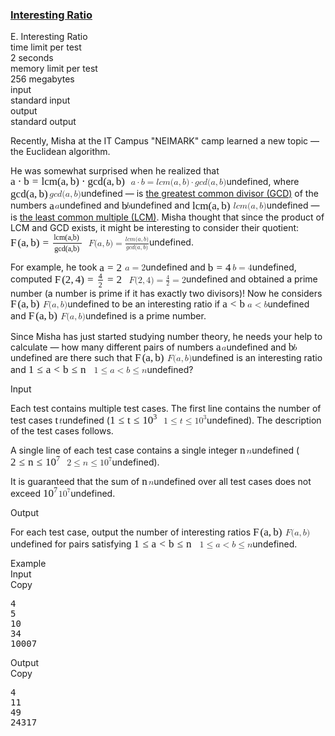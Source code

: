<h3><a href="https://codeforces.com/contest/2091/problem/E" target="_blank" rel="noopener noreferrer">Interesting Ratio</a></h3>
<div class="header"><div class="title">E. Interesting Ratio</div><div class="time-limit"><div class="property-title">time limit per test</div>2 seconds</div><div class="memory-limit"><div class="property-title">memory limit per test</div>256 megabytes</div><div class="input-file input-standard"><div class="property-title">input</div>standard input</div><div class="output-file output-standard"><div class="property-title">output</div>standard output</div></div><div><p>Recently, Misha at the IT Campus "NEIMARK" camp learned a new topic&nbsp;— the Euclidean algorithm.</p><p>He was somewhat surprised when he realized that <span class="MathJax_Preview" style="color: inherit;"></span><span class="MathJax" id="MathJax-Element-1-Frame" tabindex="0" data-mathml="&lt;math xmlns=&quot;http://www.w3.org/1998/Math/MathML&quot;&gt;&lt;mi&gt;a&lt;/mi&gt;&lt;mo&gt;&amp;#x22C5;&lt;/mo&gt;&lt;mi&gt;b&lt;/mi&gt;&lt;mo&gt;=&lt;/mo&gt;&lt;mi&gt;l&lt;/mi&gt;&lt;mi&gt;c&lt;/mi&gt;&lt;mi&gt;m&lt;/mi&gt;&lt;mo stretchy=&quot;false&quot;&gt;(&lt;/mo&gt;&lt;mi&gt;a&lt;/mi&gt;&lt;mo&gt;,&lt;/mo&gt;&lt;mi&gt;b&lt;/mi&gt;&lt;mo stretchy=&quot;false&quot;&gt;)&lt;/mo&gt;&lt;mo&gt;&amp;#x22C5;&lt;/mo&gt;&lt;mi&gt;g&lt;/mi&gt;&lt;mi&gt;c&lt;/mi&gt;&lt;mi&gt;d&lt;/mi&gt;&lt;mo stretchy=&quot;false&quot;&gt;(&lt;/mo&gt;&lt;mi&gt;a&lt;/mi&gt;&lt;mo&gt;,&lt;/mo&gt;&lt;mi&gt;b&lt;/mi&gt;&lt;mo stretchy=&quot;false&quot;&gt;)&lt;/mo&gt;&lt;/math&gt;" role="presentation" style="position: relative;"><nobr aria-hidden="true"><span class="math" id="MathJax-Span-1" style="width: 13.762em; display: inline-block;"><span style="display: inline-block; position: relative; width: 11.244em; height: 0px; font-size: 122%;"><span style="position: absolute; clip: rect(1.232em, 1011.13em, 2.579em, -999.997em); top: -2.163em; left: 0em;"><span class="mrow" id="MathJax-Span-2"><span class="mi" id="MathJax-Span-3" style="font-family: MathJax_Math-italic;">a</span><span class="mo" id="MathJax-Span-4" style="font-family: MathJax_Main; padding-left: 0.237em;">⋅</span><span class="mi" id="MathJax-Span-5" style="font-family: MathJax_Math-italic; padding-left: 0.237em;">b</span><span class="mo" id="MathJax-Span-6" style="font-family: MathJax_Main; padding-left: 0.296em;">=</span><span class="mi" id="MathJax-Span-7" style="font-family: MathJax_Math-italic; padding-left: 0.296em;">l</span><span class="mi" id="MathJax-Span-8" style="font-family: MathJax_Math-italic;">c</span><span class="mi" id="MathJax-Span-9" style="font-family: MathJax_Math-italic;">m</span><span class="mo" id="MathJax-Span-10" style="font-family: MathJax_Main;">(</span><span class="mi" id="MathJax-Span-11" style="font-family: MathJax_Math-italic;">a</span><span class="mo" id="MathJax-Span-12" style="font-family: MathJax_Main;">,</span><span class="mi" id="MathJax-Span-13" style="font-family: MathJax_Math-italic; padding-left: 0.179em;">b</span><span class="mo" id="MathJax-Span-14" style="font-family: MathJax_Main;">)</span><span class="mo" id="MathJax-Span-15" style="font-family: MathJax_Main; padding-left: 0.237em;">⋅</span><span class="mi" id="MathJax-Span-16" style="font-family: MathJax_Math-italic; padding-left: 0.237em;">g<span style="display: inline-block; overflow: hidden; height: 1px; width: 0.003em;"></span></span><span class="mi" id="MathJax-Span-17" style="font-family: MathJax_Math-italic;">c</span><span class="mi" id="MathJax-Span-18" style="font-family: MathJax_Math-italic;">d<span style="display: inline-block; overflow: hidden; height: 1px; width: 0.003em;"></span></span><span class="mo" id="MathJax-Span-19" style="font-family: MathJax_Main;">(</span><span class="mi" id="MathJax-Span-20" style="font-family: MathJax_Math-italic;">a</span><span class="mo" id="MathJax-Span-21" style="font-family: MathJax_Main;">,</span><span class="mi" id="MathJax-Span-22" style="font-family: MathJax_Math-italic; padding-left: 0.179em;">b</span><span class="mo" id="MathJax-Span-23" style="font-family: MathJax_Main;">)</span></span><span style="display: inline-block; width: 0px; height: 2.169em;"></span></span></span><span style="display: inline-block; overflow: hidden; vertical-align: -0.354em; border-left: 0px solid; width: 0px; height: 1.361em;"></span></span></nobr><span class="MJX_Assistive_MathML" role="presentation"><math xmlns="http://www.w3.org/1998/Math/MathML"><mi>a</mi><mo>⋅</mo><mi>b</mi><mo>=</mo><mi>l</mi><mi>c</mi><mi>m</mi><mo stretchy="false">(</mo><mi>a</mi><mo>,</mo><mi>b</mi><mo stretchy="false">)</mo><mo>⋅</mo><mi>g</mi><mi>c</mi><mi>d</mi><mo stretchy="false">(</mo><mi>a</mi><mo>,</mo><mi>b</mi><mo stretchy="false">)</mo></math></span></span>undefined, where <span class="MathJax_Preview" style="color: inherit;"></span><span class="MathJax" id="MathJax-Element-2-Frame" tabindex="0" data-mathml="&lt;math xmlns=&quot;http://www.w3.org/1998/Math/MathML&quot;&gt;&lt;mi&gt;g&lt;/mi&gt;&lt;mi&gt;c&lt;/mi&gt;&lt;mi&gt;d&lt;/mi&gt;&lt;mo stretchy=&quot;false&quot;&gt;(&lt;/mo&gt;&lt;mi&gt;a&lt;/mi&gt;&lt;mo&gt;,&lt;/mo&gt;&lt;mi&gt;b&lt;/mi&gt;&lt;mo stretchy=&quot;false&quot;&gt;)&lt;/mo&gt;&lt;/math&gt;" role="presentation" style="position: relative;"><nobr aria-hidden="true"><span class="math" id="MathJax-Span-24" style="width: 4.453em; display: inline-block;"><span style="display: inline-block; position: relative; width: 3.633em; height: 0px; font-size: 122%;"><span style="position: absolute; clip: rect(1.232em, 1003.52em, 2.579em, -999.997em); top: -2.163em; left: 0em;"><span class="mrow" id="MathJax-Span-25"><span class="mi" id="MathJax-Span-26" style="font-family: MathJax_Math-italic;">g<span style="display: inline-block; overflow: hidden; height: 1px; width: 0.003em;"></span></span><span class="mi" id="MathJax-Span-27" style="font-family: MathJax_Math-italic;">c</span><span class="mi" id="MathJax-Span-28" style="font-family: MathJax_Math-italic;">d<span style="display: inline-block; overflow: hidden; height: 1px; width: 0.003em;"></span></span><span class="mo" id="MathJax-Span-29" style="font-family: MathJax_Main;">(</span><span class="mi" id="MathJax-Span-30" style="font-family: MathJax_Math-italic;">a</span><span class="mo" id="MathJax-Span-31" style="font-family: MathJax_Main;">,</span><span class="mi" id="MathJax-Span-32" style="font-family: MathJax_Math-italic; padding-left: 0.179em;">b</span><span class="mo" id="MathJax-Span-33" style="font-family: MathJax_Main;">)</span></span><span style="display: inline-block; width: 0px; height: 2.169em;"></span></span></span><span style="display: inline-block; overflow: hidden; vertical-align: -0.354em; border-left: 0px solid; width: 0px; height: 1.361em;"></span></span></nobr><span class="MJX_Assistive_MathML" role="presentation"><math xmlns="http://www.w3.org/1998/Math/MathML"><mi>g</mi><mi>c</mi><mi>d</mi><mo stretchy="false">(</mo><mi>a</mi><mo>,</mo><mi>b</mi><mo stretchy="false">)</mo></math></span></span>undefined&nbsp;— is <a href="https://en.wikipedia.org/wiki/Greatest_common_divisor">the greatest common divisor (GCD)</a> of the numbers <span class="MathJax_Preview" style="color: inherit;"></span><span class="MathJax" id="MathJax-Element-3-Frame" tabindex="0" data-mathml="&lt;math xmlns=&quot;http://www.w3.org/1998/Math/MathML&quot;&gt;&lt;mi&gt;a&lt;/mi&gt;&lt;/math&gt;" role="presentation" style="position: relative;"><nobr aria-hidden="true"><span class="math" id="MathJax-Span-34" style="width: 0.647em; display: inline-block;"><span style="display: inline-block; position: relative; width: 0.53em; height: 0px; font-size: 122%;"><span style="position: absolute; clip: rect(1.525em, 1000.53em, 2.345em, -999.997em); top: -2.163em; left: 0em;"><span class="mrow" id="MathJax-Span-35"><span class="mi" id="MathJax-Span-36" style="font-family: MathJax_Math-italic;">a</span></span><span style="display: inline-block; width: 0px; height: 2.169em;"></span></span></span><span style="display: inline-block; overflow: hidden; vertical-align: -0.068em; border-left: 0px solid; width: 0px; height: 0.718em;"></span></span></nobr><span class="MJX_Assistive_MathML" role="presentation"><math xmlns="http://www.w3.org/1998/Math/MathML"><mi>a</mi></math></span></span>undefined and <span class="MathJax_Preview" style="color: inherit;"></span><span class="MathJax" id="MathJax-Element-4-Frame" tabindex="0" data-mathml="&lt;math xmlns=&quot;http://www.w3.org/1998/Math/MathML&quot;&gt;&lt;mi&gt;b&lt;/mi&gt;&lt;/math&gt;" role="presentation" style="position: relative;"><nobr aria-hidden="true"><span class="math" id="MathJax-Span-37" style="width: 0.53em; display: inline-block;"><span style="display: inline-block; position: relative; width: 0.413em; height: 0px; font-size: 122%;"><span style="position: absolute; clip: rect(1.291em, 1000.41em, 2.345em, -999.997em); top: -2.163em; left: 0em;"><span class="mrow" id="MathJax-Span-38"><span class="mi" id="MathJax-Span-39" style="font-family: MathJax_Math-italic;">b</span></span><span style="display: inline-block; width: 0px; height: 2.169em;"></span></span></span><span style="display: inline-block; overflow: hidden; vertical-align: -0.068em; border-left: 0px solid; width: 0px; height: 1.004em;"></span></span></nobr><span class="MJX_Assistive_MathML" role="presentation"><math xmlns="http://www.w3.org/1998/Math/MathML"><mi>b</mi></math></span></span>undefined and <span class="MathJax_Preview" style="color: inherit;"></span><span class="MathJax" id="MathJax-Element-5-Frame" tabindex="0" data-mathml="&lt;math xmlns=&quot;http://www.w3.org/1998/Math/MathML&quot;&gt;&lt;mi&gt;l&lt;/mi&gt;&lt;mi&gt;c&lt;/mi&gt;&lt;mi&gt;m&lt;/mi&gt;&lt;mo stretchy=&quot;false&quot;&gt;(&lt;/mo&gt;&lt;mi&gt;a&lt;/mi&gt;&lt;mo&gt;,&lt;/mo&gt;&lt;mi&gt;b&lt;/mi&gt;&lt;mo stretchy=&quot;false&quot;&gt;)&lt;/mo&gt;&lt;/math&gt;" role="presentation" style="position: relative;"><nobr aria-hidden="true"><span class="math" id="MathJax-Span-40" style="width: 4.687em; display: inline-block;"><span style="display: inline-block; position: relative; width: 3.809em; height: 0px; font-size: 122%;"><span style="position: absolute; clip: rect(1.232em, 1003.69em, 2.579em, -999.997em); top: -2.163em; left: 0em;"><span class="mrow" id="MathJax-Span-41"><span class="mi" id="MathJax-Span-42" style="font-family: MathJax_Math-italic;">l</span><span class="mi" id="MathJax-Span-43" style="font-family: MathJax_Math-italic;">c</span><span class="mi" id="MathJax-Span-44" style="font-family: MathJax_Math-italic;">m</span><span class="mo" id="MathJax-Span-45" style="font-family: MathJax_Main;">(</span><span class="mi" id="MathJax-Span-46" style="font-family: MathJax_Math-italic;">a</span><span class="mo" id="MathJax-Span-47" style="font-family: MathJax_Main;">,</span><span class="mi" id="MathJax-Span-48" style="font-family: MathJax_Math-italic; padding-left: 0.179em;">b</span><span class="mo" id="MathJax-Span-49" style="font-family: MathJax_Main;">)</span></span><span style="display: inline-block; width: 0px; height: 2.169em;"></span></span></span><span style="display: inline-block; overflow: hidden; vertical-align: -0.354em; border-left: 0px solid; width: 0px; height: 1.361em;"></span></span></nobr><span class="MJX_Assistive_MathML" role="presentation"><math xmlns="http://www.w3.org/1998/Math/MathML"><mi>l</mi><mi>c</mi><mi>m</mi><mo stretchy="false">(</mo><mi>a</mi><mo>,</mo><mi>b</mi><mo stretchy="false">)</mo></math></span></span>undefined&nbsp;— is <a href="https://en.wikipedia.org/wiki/Least_common_multiple">the least common multiple (LCM)</a>. Misha thought that since the product of LCM and GCD exists, it might be interesting to consider their quotient: <span class="MathJax_Preview" style="color: inherit;"></span><span class="MathJax" id="MathJax-Element-6-Frame" tabindex="0" data-mathml="&lt;math xmlns=&quot;http://www.w3.org/1998/Math/MathML&quot;&gt;&lt;mi&gt;F&lt;/mi&gt;&lt;mo stretchy=&quot;false&quot;&gt;(&lt;/mo&gt;&lt;mi&gt;a&lt;/mi&gt;&lt;mo&gt;,&lt;/mo&gt;&lt;mi&gt;b&lt;/mi&gt;&lt;mo stretchy=&quot;false&quot;&gt;)&lt;/mo&gt;&lt;mo&gt;=&lt;/mo&gt;&lt;mfrac&gt;&lt;mrow&gt;&lt;mi&gt;l&lt;/mi&gt;&lt;mi&gt;c&lt;/mi&gt;&lt;mi&gt;m&lt;/mi&gt;&lt;mo stretchy=&quot;false&quot;&gt;(&lt;/mo&gt;&lt;mi&gt;a&lt;/mi&gt;&lt;mo&gt;,&lt;/mo&gt;&lt;mi&gt;b&lt;/mi&gt;&lt;mo stretchy=&quot;false&quot;&gt;)&lt;/mo&gt;&lt;/mrow&gt;&lt;mrow&gt;&lt;mi&gt;g&lt;/mi&gt;&lt;mi&gt;c&lt;/mi&gt;&lt;mi&gt;d&lt;/mi&gt;&lt;mo stretchy=&quot;false&quot;&gt;(&lt;/mo&gt;&lt;mi&gt;a&lt;/mi&gt;&lt;mo&gt;,&lt;/mo&gt;&lt;mi&gt;b&lt;/mi&gt;&lt;mo stretchy=&quot;false&quot;&gt;)&lt;/mo&gt;&lt;/mrow&gt;&lt;/mfrac&gt;&lt;/math&gt;" role="presentation" style="position: relative;"><nobr aria-hidden="true"><span class="math" id="MathJax-Span-50" style="width: 8.902em; display: inline-block;"><span style="display: inline-block; position: relative; width: 7.263em; height: 0px; font-size: 122%;"><span style="position: absolute; clip: rect(0.881em, 1007.26em, 2.989em, -999.997em); top: -2.163em; left: 0em;"><span class="mrow" id="MathJax-Span-51"><span class="mi" id="MathJax-Span-52" style="font-family: MathJax_Math-italic;">F<span style="display: inline-block; overflow: hidden; height: 1px; width: 0.12em;"></span></span><span class="mo" id="MathJax-Span-53" style="font-family: MathJax_Main;">(</span><span class="mi" id="MathJax-Span-54" style="font-family: MathJax_Math-italic;">a</span><span class="mo" id="MathJax-Span-55" style="font-family: MathJax_Main;">,</span><span class="mi" id="MathJax-Span-56" style="font-family: MathJax_Math-italic; padding-left: 0.179em;">b</span><span class="mo" id="MathJax-Span-57" style="font-family: MathJax_Main;">)</span><span class="mo" id="MathJax-Span-58" style="font-family: MathJax_Main; padding-left: 0.296em;">=</span><span class="mfrac" id="MathJax-Span-59" style="padding-left: 0.296em;"><span style="display: inline-block; position: relative; width: 2.696em; height: 0px; margin-right: 0.12em; margin-left: 0.12em;"><span style="position: absolute; clip: rect(3.282em, 1002.52em, 4.335em, -999.997em); top: -4.564em; left: 50%; margin-left: -1.285em;"><span class="mrow" id="MathJax-Span-60"><span class="mi" id="MathJax-Span-61" style="font-size: 70.7%; font-family: MathJax_Math-italic;">l</span><span class="mi" id="MathJax-Span-62" style="font-size: 70.7%; font-family: MathJax_Math-italic;">c</span><span class="mi" id="MathJax-Span-63" style="font-size: 70.7%; font-family: MathJax_Math-italic;">m</span><span class="mo" id="MathJax-Span-64" style="font-size: 70.7%; font-family: MathJax_Main;">(</span><span class="mi" id="MathJax-Span-65" style="font-size: 70.7%; font-family: MathJax_Math-italic;">a</span><span class="mo" id="MathJax-Span-66" style="font-size: 70.7%; font-family: MathJax_Main;">,</span><span class="mi" id="MathJax-Span-67" style="font-size: 70.7%; font-family: MathJax_Math-italic;">b</span><span class="mo" id="MathJax-Span-68" style="font-size: 70.7%; font-family: MathJax_Main;">)</span></span><span style="display: inline-block; width: 0px; height: 3.984em;"></span></span><span style="position: absolute; clip: rect(3.282em, 1002.4em, 4.335em, -999.997em); top: -3.51em; left: 50%; margin-left: -1.227em;"><span class="mrow" id="MathJax-Span-69"><span class="mi" id="MathJax-Span-70" style="font-size: 70.7%; font-family: MathJax_Math-italic;">g<span style="display: inline-block; overflow: hidden; height: 1px; width: 0.003em;"></span></span><span class="mi" id="MathJax-Span-71" style="font-size: 70.7%; font-family: MathJax_Math-italic;">c</span><span class="mi" id="MathJax-Span-72" style="font-size: 70.7%; font-family: MathJax_Math-italic;">d<span style="display: inline-block; overflow: hidden; height: 1px; width: 0.003em;"></span></span><span class="mo" id="MathJax-Span-73" style="font-size: 70.7%; font-family: MathJax_Main;">(</span><span class="mi" id="MathJax-Span-74" style="font-size: 70.7%; font-family: MathJax_Math-italic;">a</span><span class="mo" id="MathJax-Span-75" style="font-size: 70.7%; font-family: MathJax_Main;">,</span><span class="mi" id="MathJax-Span-76" style="font-size: 70.7%; font-family: MathJax_Math-italic;">b</span><span class="mo" id="MathJax-Span-77" style="font-size: 70.7%; font-family: MathJax_Main;">)</span></span><span style="display: inline-block; width: 0px; height: 3.984em;"></span></span><span style="position: absolute; clip: rect(0.823em, 1002.7em, 1.232em, -999.997em); top: -1.285em; left: 0em;"><span style="display: inline-block; overflow: hidden; vertical-align: 0em; border-top: 1.3px solid; width: 2.696em; height: 0px;"></span><span style="display: inline-block; width: 0px; height: 1.057em;"></span></span></span></span></span><span style="display: inline-block; width: 0px; height: 2.169em;"></span></span></span><span style="display: inline-block; overflow: hidden; vertical-align: -0.854em; border-left: 0px solid; width: 0px; height: 2.289em;"></span></span></nobr><span class="MJX_Assistive_MathML" role="presentation"><math xmlns="http://www.w3.org/1998/Math/MathML"><mi>F</mi><mo stretchy="false">(</mo><mi>a</mi><mo>,</mo><mi>b</mi><mo stretchy="false">)</mo><mo>=</mo><mfrac><mrow><mi>l</mi><mi>c</mi><mi>m</mi><mo stretchy="false">(</mo><mi>a</mi><mo>,</mo><mi>b</mi><mo stretchy="false">)</mo></mrow><mrow><mi>g</mi><mi>c</mi><mi>d</mi><mo stretchy="false">(</mo><mi>a</mi><mo>,</mo><mi>b</mi><mo stretchy="false">)</mo></mrow></mfrac></math></span></span>undefined.</p><p>For example, he took <span class="MathJax_Preview" style="color: inherit;"></span><span class="MathJax" id="MathJax-Element-7-Frame" tabindex="0" data-mathml="&lt;math xmlns=&quot;http://www.w3.org/1998/Math/MathML&quot;&gt;&lt;mi&gt;a&lt;/mi&gt;&lt;mo&gt;=&lt;/mo&gt;&lt;mn&gt;2&lt;/mn&gt;&lt;/math&gt;" role="presentation" style="position: relative;"><nobr aria-hidden="true"><span class="math" id="MathJax-Span-78" style="width: 2.93em; display: inline-block;"><span style="display: inline-block; position: relative; width: 2.403em; height: 0px; font-size: 122%;"><span style="position: absolute; clip: rect(1.35em, 1002.35em, 2.345em, -999.997em); top: -2.163em; left: 0em;"><span class="mrow" id="MathJax-Span-79"><span class="mi" id="MathJax-Span-80" style="font-family: MathJax_Math-italic;">a</span><span class="mo" id="MathJax-Span-81" style="font-family: MathJax_Main; padding-left: 0.296em;">=</span><span class="mn" id="MathJax-Span-82" style="font-family: MathJax_Main; padding-left: 0.296em;">2</span></span><span style="display: inline-block; width: 0px; height: 2.169em;"></span></span></span><span style="display: inline-block; overflow: hidden; vertical-align: -0.068em; border-left: 0px solid; width: 0px; height: 1.004em;"></span></span></nobr><span class="MJX_Assistive_MathML" role="presentation"><math xmlns="http://www.w3.org/1998/Math/MathML"><mi>a</mi><mo>=</mo><mn>2</mn></math></span></span>undefined and <span class="MathJax_Preview" style="color: inherit;"></span><span class="MathJax" id="MathJax-Element-8-Frame" tabindex="0" data-mathml="&lt;math xmlns=&quot;http://www.w3.org/1998/Math/MathML&quot;&gt;&lt;mi&gt;b&lt;/mi&gt;&lt;mo&gt;=&lt;/mo&gt;&lt;mn&gt;4&lt;/mn&gt;&lt;/math&gt;" role="presentation" style="position: relative;"><nobr aria-hidden="true"><span class="math" id="MathJax-Span-83" style="width: 2.813em; display: inline-block;"><span style="display: inline-block; position: relative; width: 2.286em; height: 0px; font-size: 122%;"><span style="position: absolute; clip: rect(1.291em, 1002.29em, 2.345em, -999.997em); top: -2.163em; left: 0em;"><span class="mrow" id="MathJax-Span-84"><span class="mi" id="MathJax-Span-85" style="font-family: MathJax_Math-italic;">b</span><span class="mo" id="MathJax-Span-86" style="font-family: MathJax_Main; padding-left: 0.296em;">=</span><span class="mn" id="MathJax-Span-87" style="font-family: MathJax_Main; padding-left: 0.296em;">4</span></span><span style="display: inline-block; width: 0px; height: 2.169em;"></span></span></span><span style="display: inline-block; overflow: hidden; vertical-align: -0.068em; border-left: 0px solid; width: 0px; height: 1.004em;"></span></span></nobr><span class="MJX_Assistive_MathML" role="presentation"><math xmlns="http://www.w3.org/1998/Math/MathML"><mi>b</mi><mo>=</mo><mn>4</mn></math></span></span>undefined, computed <span class="MathJax_Preview" style="color: inherit;"></span><span class="MathJax" id="MathJax-Element-9-Frame" tabindex="0" data-mathml="&lt;math xmlns=&quot;http://www.w3.org/1998/Math/MathML&quot;&gt;&lt;mi&gt;F&lt;/mi&gt;&lt;mo stretchy=&quot;false&quot;&gt;(&lt;/mo&gt;&lt;mn&gt;2&lt;/mn&gt;&lt;mo&gt;,&lt;/mo&gt;&lt;mn&gt;4&lt;/mn&gt;&lt;mo stretchy=&quot;false&quot;&gt;)&lt;/mo&gt;&lt;mo&gt;=&lt;/mo&gt;&lt;mfrac&gt;&lt;mn&gt;4&lt;/mn&gt;&lt;mn&gt;2&lt;/mn&gt;&lt;/mfrac&gt;&lt;mo&gt;=&lt;/mo&gt;&lt;mn&gt;2&lt;/mn&gt;&lt;/math&gt;" role="presentation" style="position: relative;"><nobr aria-hidden="true"><span class="math" id="MathJax-Span-88" style="width: 8.492em; display: inline-block;"><span style="display: inline-block; position: relative; width: 6.97em; height: 0px; font-size: 122%;"><span style="position: absolute; clip: rect(1.115em, 1006.91em, 2.755em, -999.997em); top: -2.163em; left: 0em;"><span class="mrow" id="MathJax-Span-89"><span class="mi" id="MathJax-Span-90" style="font-family: MathJax_Math-italic;">F<span style="display: inline-block; overflow: hidden; height: 1px; width: 0.12em;"></span></span><span class="mo" id="MathJax-Span-91" style="font-family: MathJax_Main;">(</span><span class="mn" id="MathJax-Span-92" style="font-family: MathJax_Main;">2</span><span class="mo" id="MathJax-Span-93" style="font-family: MathJax_Main;">,</span><span class="mn" id="MathJax-Span-94" style="font-family: MathJax_Main; padding-left: 0.179em;">4</span><span class="mo" id="MathJax-Span-95" style="font-family: MathJax_Main;">)</span><span class="mo" id="MathJax-Span-96" style="font-family: MathJax_Main; padding-left: 0.296em;">=</span><span class="mfrac" id="MathJax-Span-97" style="padding-left: 0.296em;"><span style="display: inline-block; position: relative; width: 0.471em; height: 0px; margin-right: 0.12em; margin-left: 0.12em;"><span style="position: absolute; clip: rect(3.34em, 1000.35em, 4.16em, -999.997em); top: -4.388em; left: 50%; margin-left: -0.173em;"><span class="mn" id="MathJax-Span-98" style="font-size: 70.7%; font-family: MathJax_Main;">4</span><span style="display: inline-block; width: 0px; height: 3.984em;"></span></span><span style="position: absolute; clip: rect(3.34em, 1000.3em, 4.16em, -999.997em); top: -3.569em; left: 50%; margin-left: -0.173em;"><span class="mn" id="MathJax-Span-99" style="font-size: 70.7%; font-family: MathJax_Main;">2</span><span style="display: inline-block; width: 0px; height: 3.984em;"></span></span><span style="position: absolute; clip: rect(0.823em, 1000.47em, 1.232em, -999.997em); top: -1.285em; left: 0em;"><span style="display: inline-block; overflow: hidden; vertical-align: 0em; border-top: 1.3px solid; width: 0.471em; height: 0px;"></span><span style="display: inline-block; width: 0px; height: 1.057em;"></span></span></span></span><span class="mo" id="MathJax-Span-100" style="font-family: MathJax_Main; padding-left: 0.296em;">=</span><span class="mn" id="MathJax-Span-101" style="font-family: MathJax_Main; padding-left: 0.296em;">2</span></span><span style="display: inline-block; width: 0px; height: 2.169em;"></span></span></span><span style="display: inline-block; overflow: hidden; vertical-align: -0.568em; border-left: 0px solid; width: 0px; height: 1.718em;"></span></span></nobr><span class="MJX_Assistive_MathML" role="presentation"><math xmlns="http://www.w3.org/1998/Math/MathML"><mi>F</mi><mo stretchy="false">(</mo><mn>2</mn><mo>,</mo><mn>4</mn><mo stretchy="false">)</mo><mo>=</mo><mfrac><mn>4</mn><mn>2</mn></mfrac><mo>=</mo><mn>2</mn></math></span></span>undefined and obtained a prime number (a number is prime if it has exactly two divisors)! Now he considers <span class="MathJax_Preview" style="color: inherit;"></span><span class="MathJax" id="MathJax-Element-10-Frame" tabindex="0" data-mathml="&lt;math xmlns=&quot;http://www.w3.org/1998/Math/MathML&quot;&gt;&lt;mi&gt;F&lt;/mi&gt;&lt;mo stretchy=&quot;false&quot;&gt;(&lt;/mo&gt;&lt;mi&gt;a&lt;/mi&gt;&lt;mo&gt;,&lt;/mo&gt;&lt;mi&gt;b&lt;/mi&gt;&lt;mo stretchy=&quot;false&quot;&gt;)&lt;/mo&gt;&lt;/math&gt;" role="presentation" style="position: relative;"><nobr aria-hidden="true"><span class="math" id="MathJax-Span-102" style="width: 3.691em; display: inline-block;"><span style="display: inline-block; position: relative; width: 2.989em; height: 0px; font-size: 122%;"><span style="position: absolute; clip: rect(1.232em, 1002.87em, 2.579em, -999.997em); top: -2.163em; left: 0em;"><span class="mrow" id="MathJax-Span-103"><span class="mi" id="MathJax-Span-104" style="font-family: MathJax_Math-italic;">F<span style="display: inline-block; overflow: hidden; height: 1px; width: 0.12em;"></span></span><span class="mo" id="MathJax-Span-105" style="font-family: MathJax_Main;">(</span><span class="mi" id="MathJax-Span-106" style="font-family: MathJax_Math-italic;">a</span><span class="mo" id="MathJax-Span-107" style="font-family: MathJax_Main;">,</span><span class="mi" id="MathJax-Span-108" style="font-family: MathJax_Math-italic; padding-left: 0.179em;">b</span><span class="mo" id="MathJax-Span-109" style="font-family: MathJax_Main;">)</span></span><span style="display: inline-block; width: 0px; height: 2.169em;"></span></span></span><span style="display: inline-block; overflow: hidden; vertical-align: -0.354em; border-left: 0px solid; width: 0px; height: 1.361em;"></span></span></nobr><span class="MJX_Assistive_MathML" role="presentation"><math xmlns="http://www.w3.org/1998/Math/MathML"><mi>F</mi><mo stretchy="false">(</mo><mi>a</mi><mo>,</mo><mi>b</mi><mo stretchy="false">)</mo></math></span></span>undefined to be an interesting ratio if <span class="MathJax_Preview" style="color: inherit;"></span><span class="MathJax" id="MathJax-Element-11-Frame" tabindex="0" data-mathml="&lt;math xmlns=&quot;http://www.w3.org/1998/Math/MathML&quot;&gt;&lt;mi&gt;a&lt;/mi&gt;&lt;mo&gt;&amp;lt;&lt;/mo&gt;&lt;mi&gt;b&lt;/mi&gt;&lt;/math&gt;" role="presentation" style="position: relative;"><nobr aria-hidden="true"><span class="math" id="MathJax-Span-110" style="width: 2.872em; display: inline-block;"><span style="display: inline-block; position: relative; width: 2.345em; height: 0px; font-size: 122%;"><span style="position: absolute; clip: rect(1.291em, 1002.35em, 2.403em, -999.997em); top: -2.163em; left: 0em;"><span class="mrow" id="MathJax-Span-111"><span class="mi" id="MathJax-Span-112" style="font-family: MathJax_Math-italic;">a</span><span class="mo" id="MathJax-Span-113" style="font-family: MathJax_Main; padding-left: 0.296em;">&lt;</span><span class="mi" id="MathJax-Span-114" style="font-family: MathJax_Math-italic; padding-left: 0.296em;">b</span></span><span style="display: inline-block; width: 0px; height: 2.169em;"></span></span></span><span style="display: inline-block; overflow: hidden; vertical-align: -0.139em; border-left: 0px solid; width: 0px; height: 1.075em;"></span></span></nobr><span class="MJX_Assistive_MathML" role="presentation"><math xmlns="http://www.w3.org/1998/Math/MathML"><mi>a</mi><mo>&lt;</mo><mi>b</mi></math></span></span>undefined and <span class="MathJax_Preview" style="color: inherit;"></span><span class="MathJax" id="MathJax-Element-12-Frame" tabindex="0" data-mathml="&lt;math xmlns=&quot;http://www.w3.org/1998/Math/MathML&quot;&gt;&lt;mi&gt;F&lt;/mi&gt;&lt;mo stretchy=&quot;false&quot;&gt;(&lt;/mo&gt;&lt;mi&gt;a&lt;/mi&gt;&lt;mo&gt;,&lt;/mo&gt;&lt;mi&gt;b&lt;/mi&gt;&lt;mo stretchy=&quot;false&quot;&gt;)&lt;/mo&gt;&lt;/math&gt;" role="presentation" style="position: relative;"><nobr aria-hidden="true"><span class="math" id="MathJax-Span-115" style="width: 3.691em; display: inline-block;"><span style="display: inline-block; position: relative; width: 2.989em; height: 0px; font-size: 122%;"><span style="position: absolute; clip: rect(1.232em, 1002.87em, 2.579em, -999.997em); top: -2.163em; left: 0em;"><span class="mrow" id="MathJax-Span-116"><span class="mi" id="MathJax-Span-117" style="font-family: MathJax_Math-italic;">F<span style="display: inline-block; overflow: hidden; height: 1px; width: 0.12em;"></span></span><span class="mo" id="MathJax-Span-118" style="font-family: MathJax_Main;">(</span><span class="mi" id="MathJax-Span-119" style="font-family: MathJax_Math-italic;">a</span><span class="mo" id="MathJax-Span-120" style="font-family: MathJax_Main;">,</span><span class="mi" id="MathJax-Span-121" style="font-family: MathJax_Math-italic; padding-left: 0.179em;">b</span><span class="mo" id="MathJax-Span-122" style="font-family: MathJax_Main;">)</span></span><span style="display: inline-block; width: 0px; height: 2.169em;"></span></span></span><span style="display: inline-block; overflow: hidden; vertical-align: -0.354em; border-left: 0px solid; width: 0px; height: 1.361em;"></span></span></nobr><span class="MJX_Assistive_MathML" role="presentation"><math xmlns="http://www.w3.org/1998/Math/MathML"><mi>F</mi><mo stretchy="false">(</mo><mi>a</mi><mo>,</mo><mi>b</mi><mo stretchy="false">)</mo></math></span></span>undefined is a prime number.</p><p>Since Misha has just started studying number theory, he needs your help to calculate — how many different pairs of numbers <span class="MathJax_Preview" style="color: inherit;"></span><span class="MathJax" id="MathJax-Element-13-Frame" tabindex="0" data-mathml="&lt;math xmlns=&quot;http://www.w3.org/1998/Math/MathML&quot;&gt;&lt;mi&gt;a&lt;/mi&gt;&lt;/math&gt;" role="presentation" style="position: relative;"><nobr aria-hidden="true"><span class="math" id="MathJax-Span-123" style="width: 0.647em; display: inline-block;"><span style="display: inline-block; position: relative; width: 0.53em; height: 0px; font-size: 122%;"><span style="position: absolute; clip: rect(1.525em, 1000.53em, 2.345em, -999.997em); top: -2.163em; left: 0em;"><span class="mrow" id="MathJax-Span-124"><span class="mi" id="MathJax-Span-125" style="font-family: MathJax_Math-italic;">a</span></span><span style="display: inline-block; width: 0px; height: 2.169em;"></span></span></span><span style="display: inline-block; overflow: hidden; vertical-align: -0.068em; border-left: 0px solid; width: 0px; height: 0.718em;"></span></span></nobr><span class="MJX_Assistive_MathML" role="presentation"><math xmlns="http://www.w3.org/1998/Math/MathML"><mi>a</mi></math></span></span>undefined and <span class="MathJax_Preview" style="color: inherit;"></span><span class="MathJax" id="MathJax-Element-14-Frame" tabindex="0" data-mathml="&lt;math xmlns=&quot;http://www.w3.org/1998/Math/MathML&quot;&gt;&lt;mi&gt;b&lt;/mi&gt;&lt;/math&gt;" role="presentation" style="position: relative;"><nobr aria-hidden="true"><span class="math" id="MathJax-Span-126" style="width: 0.53em; display: inline-block;"><span style="display: inline-block; position: relative; width: 0.413em; height: 0px; font-size: 122%;"><span style="position: absolute; clip: rect(1.291em, 1000.41em, 2.345em, -999.997em); top: -2.163em; left: 0em;"><span class="mrow" id="MathJax-Span-127"><span class="mi" id="MathJax-Span-128" style="font-family: MathJax_Math-italic;">b</span></span><span style="display: inline-block; width: 0px; height: 2.169em;"></span></span></span><span style="display: inline-block; overflow: hidden; vertical-align: -0.068em; border-left: 0px solid; width: 0px; height: 1.004em;"></span></span></nobr><span class="MJX_Assistive_MathML" role="presentation"><math xmlns="http://www.w3.org/1998/Math/MathML"><mi>b</mi></math></span></span>undefined are there such that <span class="MathJax_Preview" style="color: inherit;"></span><span class="MathJax" id="MathJax-Element-15-Frame" tabindex="0" data-mathml="&lt;math xmlns=&quot;http://www.w3.org/1998/Math/MathML&quot;&gt;&lt;mi&gt;F&lt;/mi&gt;&lt;mo stretchy=&quot;false&quot;&gt;(&lt;/mo&gt;&lt;mi&gt;a&lt;/mi&gt;&lt;mo&gt;,&lt;/mo&gt;&lt;mi&gt;b&lt;/mi&gt;&lt;mo stretchy=&quot;false&quot;&gt;)&lt;/mo&gt;&lt;/math&gt;" role="presentation" style="position: relative;"><nobr aria-hidden="true"><span class="math" id="MathJax-Span-129" style="width: 3.691em; display: inline-block;"><span style="display: inline-block; position: relative; width: 2.989em; height: 0px; font-size: 122%;"><span style="position: absolute; clip: rect(1.232em, 1002.87em, 2.579em, -999.997em); top: -2.163em; left: 0em;"><span class="mrow" id="MathJax-Span-130"><span class="mi" id="MathJax-Span-131" style="font-family: MathJax_Math-italic;">F<span style="display: inline-block; overflow: hidden; height: 1px; width: 0.12em;"></span></span><span class="mo" id="MathJax-Span-132" style="font-family: MathJax_Main;">(</span><span class="mi" id="MathJax-Span-133" style="font-family: MathJax_Math-italic;">a</span><span class="mo" id="MathJax-Span-134" style="font-family: MathJax_Main;">,</span><span class="mi" id="MathJax-Span-135" style="font-family: MathJax_Math-italic; padding-left: 0.179em;">b</span><span class="mo" id="MathJax-Span-136" style="font-family: MathJax_Main;">)</span></span><span style="display: inline-block; width: 0px; height: 2.169em;"></span></span></span><span style="display: inline-block; overflow: hidden; vertical-align: -0.354em; border-left: 0px solid; width: 0px; height: 1.361em;"></span></span></nobr><span class="MJX_Assistive_MathML" role="presentation"><math xmlns="http://www.w3.org/1998/Math/MathML"><mi>F</mi><mo stretchy="false">(</mo><mi>a</mi><mo>,</mo><mi>b</mi><mo stretchy="false">)</mo></math></span></span>undefined is an interesting ratio and <span class="MathJax_Preview" style="color: inherit;"></span><span class="MathJax" id="MathJax-Element-16-Frame" tabindex="0" data-mathml="&lt;math xmlns=&quot;http://www.w3.org/1998/Math/MathML&quot;&gt;&lt;mn&gt;1&lt;/mn&gt;&lt;mo&gt;&amp;#x2264;&lt;/mo&gt;&lt;mi&gt;a&lt;/mi&gt;&lt;mo&gt;&amp;lt;&lt;/mo&gt;&lt;mi&gt;b&lt;/mi&gt;&lt;mo&gt;&amp;#x2264;&lt;/mo&gt;&lt;mi&gt;n&lt;/mi&gt;&lt;/math&gt;" role="presentation" style="position: relative;"><nobr aria-hidden="true"><span class="math" id="MathJax-Span-137" style="width: 7.497em; display: inline-block;"><span style="display: inline-block; position: relative; width: 6.15em; height: 0px; font-size: 122%;"><span style="position: absolute; clip: rect(1.291em, 1006.15em, 2.462em, -999.997em); top: -2.163em; left: 0em;"><span class="mrow" id="MathJax-Span-138"><span class="mn" id="MathJax-Span-139" style="font-family: MathJax_Main;">1</span><span class="mo" id="MathJax-Span-140" style="font-family: MathJax_Main; padding-left: 0.296em;">≤</span><span class="mi" id="MathJax-Span-141" style="font-family: MathJax_Math-italic; padding-left: 0.296em;">a</span><span class="mo" id="MathJax-Span-142" style="font-family: MathJax_Main; padding-left: 0.296em;">&lt;</span><span class="mi" id="MathJax-Span-143" style="font-family: MathJax_Math-italic; padding-left: 0.296em;">b</span><span class="mo" id="MathJax-Span-144" style="font-family: MathJax_Main; padding-left: 0.296em;">≤</span><span class="mi" id="MathJax-Span-145" style="font-family: MathJax_Math-italic; padding-left: 0.296em;">n</span></span><span style="display: inline-block; width: 0px; height: 2.169em;"></span></span></span><span style="display: inline-block; overflow: hidden; vertical-align: -0.211em; border-left: 0px solid; width: 0px; height: 1.146em;"></span></span></nobr><span class="MJX_Assistive_MathML" role="presentation"><math xmlns="http://www.w3.org/1998/Math/MathML"><mn>1</mn><mo>≤</mo><mi>a</mi><mo>&lt;</mo><mi>b</mi><mo>≤</mo><mi>n</mi></math></span></span>undefined?</p></div><div class="input-specification"><div class="section-title">Input</div><p>Each test contains multiple test cases. The first line contains the number of test cases <span class="MathJax_Preview" style="color: inherit;"></span><span class="MathJax" id="MathJax-Element-17-Frame" tabindex="0" data-mathml="&lt;math xmlns=&quot;http://www.w3.org/1998/Math/MathML&quot;&gt;&lt;mi&gt;t&lt;/mi&gt;&lt;/math&gt;" role="presentation" style="position: relative;"><nobr aria-hidden="true"><span class="math" id="MathJax-Span-146" style="width: 0.471em; display: inline-block;"><span style="display: inline-block; position: relative; width: 0.354em; height: 0px; font-size: 122%;"><span style="position: absolute; clip: rect(1.35em, 1000.3em, 2.345em, -999.997em); top: -2.163em; left: 0em;"><span class="mrow" id="MathJax-Span-147"><span class="mi" id="MathJax-Span-148" style="font-family: MathJax_Math-italic;">t</span></span><span style="display: inline-block; width: 0px; height: 2.169em;"></span></span></span><span style="display: inline-block; overflow: hidden; vertical-align: -0.068em; border-left: 0px solid; width: 0px; height: 0.932em;"></span></span></nobr><span class="MJX_Assistive_MathML" role="presentation"><math xmlns="http://www.w3.org/1998/Math/MathML"><mi>t</mi></math></span></span>undefined (<span class="MathJax_Preview" style="color: inherit;"></span><span class="MathJax" id="MathJax-Element-18-Frame" tabindex="0" data-mathml="&lt;math xmlns=&quot;http://www.w3.org/1998/Math/MathML&quot;&gt;&lt;mn&gt;1&lt;/mn&gt;&lt;mo&gt;&amp;#x2264;&lt;/mo&gt;&lt;mi&gt;t&lt;/mi&gt;&lt;mo&gt;&amp;#x2264;&lt;/mo&gt;&lt;msup&gt;&lt;mn&gt;10&lt;/mn&gt;&lt;mn&gt;3&lt;/mn&gt;&lt;/msup&gt;&lt;/math&gt;" role="presentation" style="position: relative;"><nobr aria-hidden="true"><span class="math" id="MathJax-Span-149" style="width: 6.15em; display: inline-block;"><span style="display: inline-block; position: relative; width: 5.038em; height: 0px; font-size: 122%;"><span style="position: absolute; clip: rect(1.115em, 1005.04em, 2.462em, -999.997em); top: -2.163em; left: 0em;"><span class="mrow" id="MathJax-Span-150"><span class="mn" id="MathJax-Span-151" style="font-family: MathJax_Main;">1</span><span class="mo" id="MathJax-Span-152" style="font-family: MathJax_Main; padding-left: 0.296em;">≤</span><span class="mi" id="MathJax-Span-153" style="font-family: MathJax_Math-italic; padding-left: 0.296em;">t</span><span class="mo" id="MathJax-Span-154" style="font-family: MathJax_Main; padding-left: 0.296em;">≤</span><span class="msubsup" id="MathJax-Span-155" style="padding-left: 0.296em;"><span style="display: inline-block; position: relative; width: 1.408em; height: 0px;"><span style="position: absolute; clip: rect(3.165em, 1000.94em, 4.16em, -999.997em); top: -3.978em; left: 0em;"><span class="mn" id="MathJax-Span-156" style="font-family: MathJax_Main;">10</span><span style="display: inline-block; width: 0px; height: 3.984em;"></span></span><span style="position: absolute; top: -4.388em; left: 0.998em;"><span class="mn" id="MathJax-Span-157" style="font-size: 70.7%; font-family: MathJax_Main;">3</span><span style="display: inline-block; width: 0px; height: 3.984em;"></span></span></span></span></span><span style="display: inline-block; width: 0px; height: 2.169em;"></span></span></span><span style="display: inline-block; overflow: hidden; vertical-align: -0.211em; border-left: 0px solid; width: 0px; height: 1.361em;"></span></span></nobr><span class="MJX_Assistive_MathML" role="presentation"><math xmlns="http://www.w3.org/1998/Math/MathML"><mn>1</mn><mo>≤</mo><mi>t</mi><mo>≤</mo><msup><mn>10</mn><mn>3</mn></msup></math></span></span>undefined). The description of the test cases follows.</p><p>A single line of each test case contains a single integer <span class="MathJax_Preview" style="color: inherit;"></span><span class="MathJax" id="MathJax-Element-19-Frame" tabindex="0" data-mathml="&lt;math xmlns=&quot;http://www.w3.org/1998/Math/MathML&quot;&gt;&lt;mi&gt;n&lt;/mi&gt;&lt;/math&gt;" role="presentation" style="position: relative;"><nobr aria-hidden="true"><span class="math" id="MathJax-Span-158" style="width: 0.764em; display: inline-block;"><span style="display: inline-block; position: relative; width: 0.588em; height: 0px; font-size: 122%;"><span style="position: absolute; clip: rect(1.525em, 1000.59em, 2.345em, -999.997em); top: -2.163em; left: 0em;"><span class="mrow" id="MathJax-Span-159"><span class="mi" id="MathJax-Span-160" style="font-family: MathJax_Math-italic;">n</span></span><span style="display: inline-block; width: 0px; height: 2.169em;"></span></span></span><span style="display: inline-block; overflow: hidden; vertical-align: -0.068em; border-left: 0px solid; width: 0px; height: 0.718em;"></span></span></nobr><span class="MJX_Assistive_MathML" role="presentation"><math xmlns="http://www.w3.org/1998/Math/MathML"><mi>n</mi></math></span></span>undefined (<span class="MathJax_Preview" style="color: inherit;"></span><span class="MathJax" id="MathJax-Element-20-Frame" tabindex="0" data-mathml="&lt;math xmlns=&quot;http://www.w3.org/1998/Math/MathML&quot;&gt;&lt;mn&gt;2&lt;/mn&gt;&lt;mo&gt;&amp;#x2264;&lt;/mo&gt;&lt;mi&gt;n&lt;/mi&gt;&lt;mo&gt;&amp;#x2264;&lt;/mo&gt;&lt;msup&gt;&lt;mn&gt;10&lt;/mn&gt;&lt;mn&gt;7&lt;/mn&gt;&lt;/msup&gt;&lt;/math&gt;" role="presentation" style="position: relative;"><nobr aria-hidden="true"><span class="math" id="MathJax-Span-161" style="width: 6.443em; display: inline-block;"><span style="display: inline-block; position: relative; width: 5.272em; height: 0px; font-size: 122%;"><span style="position: absolute; clip: rect(1.115em, 1005.27em, 2.462em, -999.997em); top: -2.163em; left: 0em;"><span class="mrow" id="MathJax-Span-162"><span class="mn" id="MathJax-Span-163" style="font-family: MathJax_Main;">2</span><span class="mo" id="MathJax-Span-164" style="font-family: MathJax_Main; padding-left: 0.296em;">≤</span><span class="mi" id="MathJax-Span-165" style="font-family: MathJax_Math-italic; padding-left: 0.296em;">n</span><span class="mo" id="MathJax-Span-166" style="font-family: MathJax_Main; padding-left: 0.296em;">≤</span><span class="msubsup" id="MathJax-Span-167" style="padding-left: 0.296em;"><span style="display: inline-block; position: relative; width: 1.408em; height: 0px;"><span style="position: absolute; clip: rect(3.165em, 1000.94em, 4.16em, -999.997em); top: -3.978em; left: 0em;"><span class="mn" id="MathJax-Span-168" style="font-family: MathJax_Main;">10</span><span style="display: inline-block; width: 0px; height: 3.984em;"></span></span><span style="position: absolute; top: -4.388em; left: 0.998em;"><span class="mn" id="MathJax-Span-169" style="font-size: 70.7%; font-family: MathJax_Main;">7</span><span style="display: inline-block; width: 0px; height: 3.984em;"></span></span></span></span></span><span style="display: inline-block; width: 0px; height: 2.169em;"></span></span></span><span style="display: inline-block; overflow: hidden; vertical-align: -0.211em; border-left: 0px solid; width: 0px; height: 1.361em;"></span></span></nobr><span class="MJX_Assistive_MathML" role="presentation"><math xmlns="http://www.w3.org/1998/Math/MathML"><mn>2</mn><mo>≤</mo><mi>n</mi><mo>≤</mo><msup><mn>10</mn><mn>7</mn></msup></math></span></span>undefined).</p><p>It is guaranteed that the sum of <span class="MathJax_Preview" style="color: inherit;"></span><span class="MathJax" id="MathJax-Element-21-Frame" tabindex="0" data-mathml="&lt;math xmlns=&quot;http://www.w3.org/1998/Math/MathML&quot;&gt;&lt;mi&gt;n&lt;/mi&gt;&lt;/math&gt;" role="presentation" style="position: relative;"><nobr aria-hidden="true"><span class="math" id="MathJax-Span-170" style="width: 0.764em; display: inline-block;"><span style="display: inline-block; position: relative; width: 0.588em; height: 0px; font-size: 122%;"><span style="position: absolute; clip: rect(1.525em, 1000.59em, 2.345em, -999.997em); top: -2.163em; left: 0em;"><span class="mrow" id="MathJax-Span-171"><span class="mi" id="MathJax-Span-172" style="font-family: MathJax_Math-italic;">n</span></span><span style="display: inline-block; width: 0px; height: 2.169em;"></span></span></span><span style="display: inline-block; overflow: hidden; vertical-align: -0.068em; border-left: 0px solid; width: 0px; height: 0.718em;"></span></span></nobr><span class="MJX_Assistive_MathML" role="presentation"><math xmlns="http://www.w3.org/1998/Math/MathML"><mi>n</mi></math></span></span>undefined over all test cases does not exceed <span class="MathJax_Preview" style="color: inherit;"></span><span class="MathJax" id="MathJax-Element-22-Frame" tabindex="0" data-mathml="&lt;math xmlns=&quot;http://www.w3.org/1998/Math/MathML&quot;&gt;&lt;msup&gt;&lt;mn&gt;10&lt;/mn&gt;&lt;mn&gt;7&lt;/mn&gt;&lt;/msup&gt;&lt;/math&gt;" role="presentation" style="position: relative;"><nobr aria-hidden="true"><span class="math" id="MathJax-Span-173" style="width: 1.759em; display: inline-block;"><span style="display: inline-block; position: relative; width: 1.408em; height: 0px; font-size: 122%;"><span style="position: absolute; clip: rect(1.115em, 1001.41em, 2.345em, -999.997em); top: -2.163em; left: 0em;"><span class="mrow" id="MathJax-Span-174"><span class="msubsup" id="MathJax-Span-175"><span style="display: inline-block; position: relative; width: 1.408em; height: 0px;"><span style="position: absolute; clip: rect(3.165em, 1000.94em, 4.16em, -999.997em); top: -3.978em; left: 0em;"><span class="mn" id="MathJax-Span-176" style="font-family: MathJax_Main;">10</span><span style="display: inline-block; width: 0px; height: 3.984em;"></span></span><span style="position: absolute; top: -4.388em; left: 0.998em;"><span class="mn" id="MathJax-Span-177" style="font-size: 70.7%; font-family: MathJax_Main;">7</span><span style="display: inline-block; width: 0px; height: 3.984em;"></span></span></span></span></span><span style="display: inline-block; width: 0px; height: 2.169em;"></span></span></span><span style="display: inline-block; overflow: hidden; vertical-align: -0.068em; border-left: 0px solid; width: 0px; height: 1.218em;"></span></span></nobr><span class="MJX_Assistive_MathML" role="presentation"><math xmlns="http://www.w3.org/1998/Math/MathML"><msup><mn>10</mn><mn>7</mn></msup></math></span></span>undefined.</p></div><div class="output-specification"><div class="section-title">Output</div><p>For each test case, output the number of interesting ratios <span class="MathJax_Preview" style="color: inherit;"></span><span class="MathJax" id="MathJax-Element-23-Frame" tabindex="0" data-mathml="&lt;math xmlns=&quot;http://www.w3.org/1998/Math/MathML&quot;&gt;&lt;mi&gt;F&lt;/mi&gt;&lt;mo stretchy=&quot;false&quot;&gt;(&lt;/mo&gt;&lt;mi&gt;a&lt;/mi&gt;&lt;mo&gt;,&lt;/mo&gt;&lt;mi&gt;b&lt;/mi&gt;&lt;mo stretchy=&quot;false&quot;&gt;)&lt;/mo&gt;&lt;/math&gt;" role="presentation" style="position: relative;"><nobr aria-hidden="true"><span class="math" id="MathJax-Span-178" style="width: 3.691em; display: inline-block;"><span style="display: inline-block; position: relative; width: 2.989em; height: 0px; font-size: 122%;"><span style="position: absolute; clip: rect(1.232em, 1002.87em, 2.579em, -999.997em); top: -2.163em; left: 0em;"><span class="mrow" id="MathJax-Span-179"><span class="mi" id="MathJax-Span-180" style="font-family: MathJax_Math-italic;">F<span style="display: inline-block; overflow: hidden; height: 1px; width: 0.12em;"></span></span><span class="mo" id="MathJax-Span-181" style="font-family: MathJax_Main;">(</span><span class="mi" id="MathJax-Span-182" style="font-family: MathJax_Math-italic;">a</span><span class="mo" id="MathJax-Span-183" style="font-family: MathJax_Main;">,</span><span class="mi" id="MathJax-Span-184" style="font-family: MathJax_Math-italic; padding-left: 0.179em;">b</span><span class="mo" id="MathJax-Span-185" style="font-family: MathJax_Main;">)</span></span><span style="display: inline-block; width: 0px; height: 2.169em;"></span></span></span><span style="display: inline-block; overflow: hidden; vertical-align: -0.354em; border-left: 0px solid; width: 0px; height: 1.361em;"></span></span></nobr><span class="MJX_Assistive_MathML" role="presentation"><math xmlns="http://www.w3.org/1998/Math/MathML"><mi>F</mi><mo stretchy="false">(</mo><mi>a</mi><mo>,</mo><mi>b</mi><mo stretchy="false">)</mo></math></span></span>undefined for pairs satisfying <span class="MathJax_Preview" style="color: inherit;"></span><span class="MathJax" id="MathJax-Element-24-Frame" tabindex="0" data-mathml="&lt;math xmlns=&quot;http://www.w3.org/1998/Math/MathML&quot;&gt;&lt;mn&gt;1&lt;/mn&gt;&lt;mo&gt;&amp;#x2264;&lt;/mo&gt;&lt;mi&gt;a&lt;/mi&gt;&lt;mo&gt;&amp;lt;&lt;/mo&gt;&lt;mi&gt;b&lt;/mi&gt;&lt;mo&gt;&amp;#x2264;&lt;/mo&gt;&lt;mi&gt;n&lt;/mi&gt;&lt;/math&gt;" role="presentation" style="position: relative;"><nobr aria-hidden="true"><span class="math" id="MathJax-Span-186" style="width: 7.497em; display: inline-block;"><span style="display: inline-block; position: relative; width: 6.15em; height: 0px; font-size: 122%;"><span style="position: absolute; clip: rect(1.291em, 1006.15em, 2.462em, -999.997em); top: -2.163em; left: 0em;"><span class="mrow" id="MathJax-Span-187"><span class="mn" id="MathJax-Span-188" style="font-family: MathJax_Main;">1</span><span class="mo" id="MathJax-Span-189" style="font-family: MathJax_Main; padding-left: 0.296em;">≤</span><span class="mi" id="MathJax-Span-190" style="font-family: MathJax_Math-italic; padding-left: 0.296em;">a</span><span class="mo" id="MathJax-Span-191" style="font-family: MathJax_Main; padding-left: 0.296em;">&lt;</span><span class="mi" id="MathJax-Span-192" style="font-family: MathJax_Math-italic; padding-left: 0.296em;">b</span><span class="mo" id="MathJax-Span-193" style="font-family: MathJax_Main; padding-left: 0.296em;">≤</span><span class="mi" id="MathJax-Span-194" style="font-family: MathJax_Math-italic; padding-left: 0.296em;">n</span></span><span style="display: inline-block; width: 0px; height: 2.169em;"></span></span></span><span style="display: inline-block; overflow: hidden; vertical-align: -0.211em; border-left: 0px solid; width: 0px; height: 1.146em;"></span></span></nobr><span class="MJX_Assistive_MathML" role="presentation"><math xmlns="http://www.w3.org/1998/Math/MathML"><mn>1</mn><mo>≤</mo><mi>a</mi><mo>&lt;</mo><mi>b</mi><mo>≤</mo><mi>n</mi></math></span></span>undefined.</p></div><div class="sample-tests"><div class="section-title">Example</div><div class="sample-test"><div class="input"><div class="title">Input<div title="Copy" data-clipboard-target="#id0016820729345393093" id="id002979830604275062" class="input-output-copier">Copy</div></div><pre id="id0016820729345393093"><div class="test-example-line test-example-line-even test-example-line-0">4</div><div class="test-example-line test-example-line-odd test-example-line-1">5</div><div class="test-example-line test-example-line-even test-example-line-2">10</div><div class="test-example-line test-example-line-odd test-example-line-3">34</div><div class="test-example-line test-example-line-even test-example-line-4">10007</div></pre></div><div class="output"><div class="title">Output<div title="Copy" data-clipboard-target="#id0030059792646525685" id="id009681060274281909" class="input-output-copier">Copy</div></div><pre id="id0030059792646525685">4
11
49
24317
</pre></div></div></div>